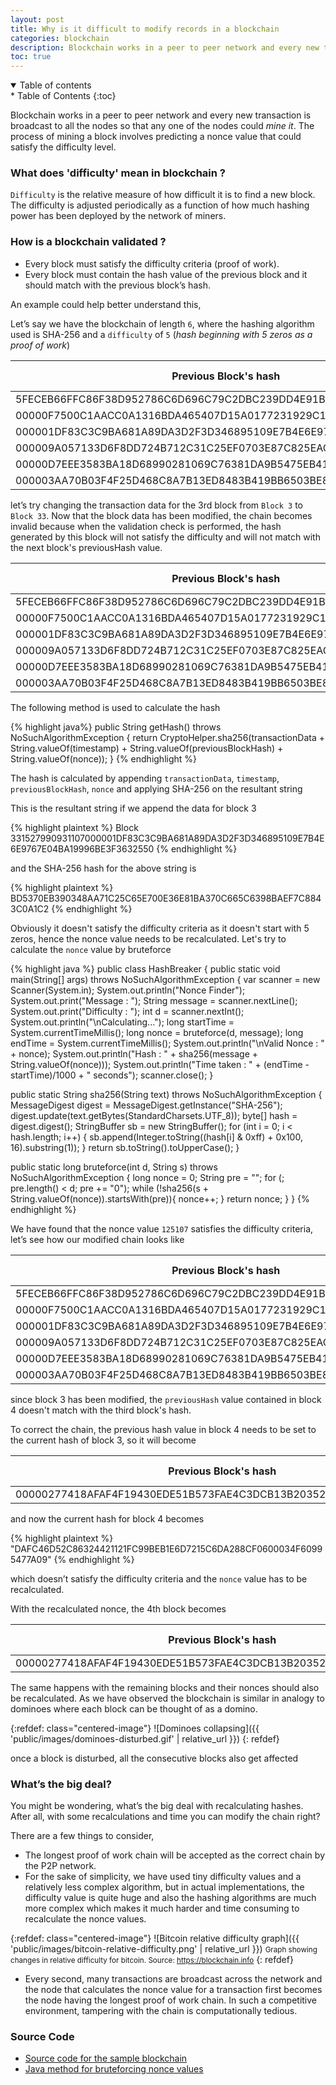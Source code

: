 ```yaml
---
layout: post
title: Why is it difficult to modify records in a blockchain
categories: blockchain
description: Blockchain works in a peer to peer network and every new transaction is broadcast to all the nodes so that any one of the nodes could mine it. The process of mining a block involves predicting a nonce value that could satisfy the difficulty level.
toc: true
---
```


<details markdown="1" class="table-of-contents" open>
<summary>Table of contents</summary>
* Table of Contents
{:toc}
</details>

Blockchain works in a peer to peer network and every new transaction is broadcast to all the nodes so that any one of the nodes could _mine it_. The process of mining a block involves predicting a nonce value that could satisfy the difficulty level.


### What does 'difficulty' mean in blockchain ?

`Difficulty` is the relative measure of how difficult it is to find a new block. The difficulty is adjusted periodically as a function of how much hashing power has been deployed by the network of miners.

### How is a blockchain validated ?

* Every block must satisfy the difficulty criteria (proof of work).
* Every block must contain the hash value of the previous block and it should match with the previous block’s hash.

An example could help better understand this, 

Let’s say we have the blockchain of length `6`, where the hashing algorithm used is SHA-256 and a `difficulty` of `5` (_hash beginning with 5 zeros as a proof of work_)

<table class="table table-striped table-responsive">
<thead>
    <tr class="bg-dark text-white">
        <th>Previous Block's hash</th> 
        <th>Timestamp</th>
        <th>Nonce</th>
        <th>Transaction Data</th>
    </tr>
</thead>
<tbody>
    <tr>
        <td>5FECEB66FFC86F38D952786C6D696C79C2DBC239DD4E91B46729D73A27FB57E9</td>
        <td>1527990931106</td>
        <td>0525170</td>
        <td>Block 1</td>
    </tr>
    <tr>
        <td>00000F7500C1AACC0A1316BDA465407D15A0177231929C15FCE54DE944B65742</td>
        <td>1527990931107</td>
        <td>0070121</td>
        <td>Block 2</td>
    </tr>
    <tr>
        <td>000001DF83C3C9BA681A89DA3D2F3D346895109E7B4E6E9767E04BA19996BE3F</td>
        <td>1527990931107</td>
        <td>3632550</td>
        <td>Block 3</td>
    </tr>
    <tr>
        <td>000009A057133D6F8DD724B712C31C25EF0703E87C825EACCB01122D4FF1842E</td>
        <td>1527990931107</td>
        <td>0820089</td>
        <td>Block 4</td>
    </tr>
    <tr>
        <td>00000D7EEE3583BA18D68990281069C76381DA9B5475EB41E872796A13FBB384</td>
        <td>1527990931107</td>
        <td>0660226</td>
        <td>Block 5</td>
    </tr>
    <tr>
        <td>000003AA70B03F4F25D468C8A7B13ED8483B419BB6503BE8B25CB14DCC2855F8</td>
        <td>1527990931107</td>
        <td>0031723</td>
        <td>Block 6</td>
    </tr>
</tbody>
</table>

let’s try changing the transaction data for the 3rd block from `Block 3` to `Block 33`. Now that the block data has been modified, the chain becomes invalid because when the validation check is performed, the hash generated by this block will not satisfy the difficulty and will not match with the next block's previousHash value.

<table class="table table-striped table-responsive">
<thead>
    <tr class="bg-dark text-white">
        <th>Previous Block's hash</th> 
        <th>Timestamp</th>
        <th>Nonce</th>
        <th>Transaction Data</th>
    </tr>
</thead>
<tbody>
    <tr>
        <td>5FECEB66FFC86F38D952786C6D696C79C2DBC239DD4E91B46729D73A27FB57E9</td>
        <td>1527990931106</td>
        <td>0525170</td>
        <td>Block 1</td>
    </tr>
    <tr>
        <td>00000F7500C1AACC0A1316BDA465407D15A0177231929C15FCE54DE944B65742</td>
        <td>1527990931107</td>
        <td>0070121</td>
        <td>Block 2</td>
    </tr>
    <tr>
        <td>000001DF83C3C9BA681A89DA3D2F3D346895109E7B4E6E9767E04BA19996BE3F</td>
        <td>1527990931107</td>
        <td>3632550</td>
        <td class="red-cell-highlight"> Block 33 </td>
    </tr>
    <tr>
        <td>000009A057133D6F8DD724B712C31C25EF0703E87C825EACCB01122D4FF1842E</td>
        <td>1527990931107</td>
        <td>0820089</td>
        <td>Block 4</td>
    </tr>
    <tr>
        <td>00000D7EEE3583BA18D68990281069C76381DA9B5475EB41E872796A13FBB384</td>
        <td>1527990931107</td>
        <td>0660226</td>
        <td>Block 5</td>
    </tr>
    <tr>
        <td>000003AA70B03F4F25D468C8A7B13ED8483B419BB6503BE8B25CB14DCC2855F8</td>
        <td>1527990931107</td>
        <td>0031723</td>
        <td>Block 6</td>
    </tr>
</tbody>
</table>

The following method is used to calculate the hash

{% highlight java%}
public String getHash() throws NoSuchAlgorithmException { 
  return CryptoHelper.sha256(transactionData + String.valueOf(timestamp) 
    + String.valueOf(previousBlockHash) 
    + String.valueOf(nonce));
}
{% endhighlight %}

The hash is calculated by appending `transactionData`, `timestamp`, `previousBlockHash`, `nonce` and applying SHA-256 on the resultant string

This is the resultant string if we append the data for block 3

{% highlight plaintext %}
Block 331527990931107000001DF83C3C9BA681A89DA3D2F3D346895109E7B4E6E9767E04BA19996BE3F3632550
{% endhighlight %}

and the SHA-256 hash for the above string is

{% highlight plaintext %}
BD5370EB390348AA71C25C65E700E36E81BA370C665C6398BAEF7C8843C0A1C2
{% endhighlight %}

Obviously it doesn't satisfy the difficulty criteria as it doesn't start with 5 zeros, hence the nonce value needs to be recalculated. Let's try to calculate the `nonce` value by bruteforce

{% highlight java %}
public class HashBreaker { 
  public static void main(String[] args) throws NoSuchAlgorithmException { 
    var scanner = new Scanner(System.in); 
    System.out.println("Nonce Finder"); 
    System.out.print("Message : "); 
    String message = scanner.nextLine(); 
    System.out.print("Difficulty : "); 
    int d = scanner.nextInt(); 
    System.out.println("\nCalculating..."); 
    long startTime = System.currentTimeMillis(); 
    long nonce = bruteforce(d, message); 
    long endTime = System.currentTimeMillis(); 
    System.out.println("\nValid Nonce : " + nonce); 
    System.out.println("Hash : " + sha256(message + String.valueOf(nonce))); 
    System.out.println("Time taken : " + (endTime - startTime)/1000 + " seconds"); 
    scanner.close(); 
  } 
  
  public static String sha256(String text) throws NoSuchAlgorithmException { 
    MessageDigest digest = MessageDigest.getInstance("SHA-256"); 
    digest.update(text.getBytes(StandardCharsets.UTF_8)); 
    byte[] hash = digest.digest(); 
    StringBuffer sb = new StringBuffer(); 
    for (int i = 0; i < hash.length; i++) { 
        sb.append(Integer.toString((hash[i] & 0xff) + 0x100, 16).substring(1));
    }
    return sb.toString().toUpperCase(); 
  } 
  
  public static long bruteforce(int d, String s) throws NoSuchAlgorithmException { 
    long nonce = 0; 
    String pre = ""; 
    for (; pre.length() < d; pre += "0"); 
    while (!sha256(s + String.valueOf(nonce)).startsWith(pre)){ 
      nonce++; 
    } 
    return nonce; 
  }
}
{% endhighlight %}

We have found that the nonce value `125107` satisfies the difficulty criteria, let’s see how our modified chain looks like


<table class="table table-striped table-responsive">
<thead>
    <tr class="bg-dark text-white">
        <th>Previous Block's hash</th> 
        <th>Timestamp</th>
        <th>Nonce</th>
        <th>Transaction Data</th>
    </tr>
</thead>
<tbody>
    <tr>
        <td>5FECEB66FFC86F38D952786C6D696C79C2DBC239DD4E91B46729D73A27FB57E9</td>	
        <td>1527990931106</td> 
        <td>525170</td>	
        <td>Block 1</td>
    </tr>
    <tr>
        <td>00000F7500C1AACC0A1316BDA465407D15A0177231929C15FCE54DE944B65742</td>	
        <td>1527990931107</td> 
        <td>70121</td>	
        <td>Block 2</td>
    </tr>
    <tr>
        <td>000001DF83C3C9BA681A89DA3D2F3D346895109E7B4E6E9767E04BA19996BE3F</td>	
        <td>1527990931107</td> 
        <td class="red-cell-highlight">125107</td>	
        <td>Block 33</td>
    </tr>
    <tr>
        <td>000009A057133D6F8DD724B712C31C25EF0703E87C825EACCB01122D4FF1842E</td>
        <td>1527990931107</td> 
        <td>820089</td>	
        <td>Block 4</td>
    </tr>
    <tr>
        <td>00000D7EEE3583BA18D68990281069C76381DA9B5475EB41E872796A13FBB384</td>	
        <td>1527990931107</td> 
        <td>660226</td>	
        <td>Block 5</td>
    </tr>
    <tr> 
        <td>000003AA70B03F4F25D468C8A7B13ED8483B419BB6503BE8B25CB14DCC2855F8</td>
        <td>1527990931107</td> 
        <td>31723</td>	
        <td>Block 6</td>
    </tr>
</tbody>
</table>

since block 3 has been modified, the `previousHash` value contained in block 4 doesn't match with the third block's hash.

To correct the chain, the previous hash value in block 4 needs to be set to the current hash of block 3, so it will become

<table class="table table-striped table-responsive">
    <thead>
    <tr class="bg-dark text-white">
        <th>Previous Block's hash</th> 
        <th>Timestamp</th>
        <th>Nonce</th>
        <th>Transaction Data</th>
    </tr>
    </thead>
    <tbody>
    <tr>
        <td class='red-cell-highlight'>00000277418AFAF4F19430EDE51B573FAE4C3DCB13B20352A43778802DF0E12F</td> 
        <td>1527990931107</td> 
        <td>820089</td> 
        <td>Block 4</td>
    </tr>
    </tbody>
</table>

and now the current hash for block 4 becomes

{% highlight plaintext %}
"DAFC46D52C86324421121FC99BEB1E6D7215C6DA288CF0600034F60995477A09"
{% endhighlight %}

which doesn’t satisfy the difficulty criteria and the `nonce` value has to be recalculated.

With the recalculated nonce, the 4th block becomes

<table class="table table-responsive table-sm table-striped">
<thead>
    <tr class="bg-fark text-white">
        <th>Previous Block's hash</th> 
        <th>Timestamp</th>
        <th>Nonce</th>
        <th>Transaction Data</th>
    </tr>
</thead>
<tbody>
    <tr>
        <td>00000277418AFAF4F19430EDE51B573FAE4C3DCB13B20352A43778802DF0E12F</td> 
        <td>1527990931107</td> 
        <td class='red-cell-highlight'>691412</td> 
        <td>Block 4</td>
    </tr>
</tbody>
</table>

The same happens with the remaining blocks and their nonces should also be recalculated. As we have observed the blockchain is similar in analogy to dominoes where each block can be thought of as a domino.

{:refdef: class="centered-image"}
![Dominoes collapsing]({{ 'public/images/dominoes-disturbed.gif' | relative_url }})
{: refdef}

once a block is disturbed, all the consecutive blocks also get affected


### What’s the big deal?

You might be wondering, what’s the big deal with recalculating hashes. After all, with some recalculations and time you can modify the chain right?

There are a few things to consider,
* The longest proof of work chain will be accepted as the correct chain by the P2P network.
* For the sake of simplicity, we have used tiny difficulty values and a relatively less complex algorithm, but in actual implementations, the difficulty value is quite huge and also the hashing algorithms are much more complex which makes it much harder and time consuming to recalculate the nonce values.

{:refdef: class="centered-image"}
![Bitcoin relative difficulty graph]({{ 'public/images/bitcoin-relative-difficulty.png' | relative_url }})
<small>Graph showing changes in relative difficulty for bitcoin. Source: https://blockchain.info</small>
{: refdef}


* Every second, many transactions are broadcast across the network and the node that calculates the nonce value for a transaction first becomes the node having the longest proof of work chain. In such a competitive environment, tampering with the chain is computationally tedious.

### Source Code

- [Source code for the sample blockchain](https://github.com/cyberpirate92/SimpleBlockChain)
- [Java method for bruteforcing nonce values](https://gist.github.com/cyberpirate92/26d3d9905113e288ae7b5153649c190f)